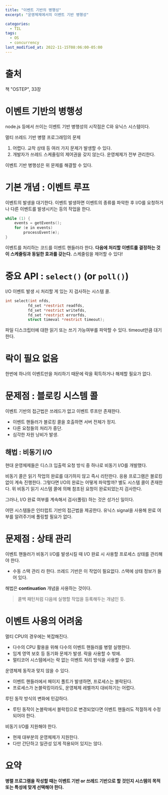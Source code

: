 ```yaml
---
title: "이벤트 기반의 병행성"
excerpt: "운영체제에서의 이벤트 기반 병행성"

categories:
  - TIL
tags:
  - OS
  - concurrency
last_modified_at: 2022-11-15T08:06:00-05:00
---
```

# 출처
책 "OSTEP", 33장

# 이벤트 기반의 병행성

node.js 등에서 쓰이는 이벤트 기반 병행성의 시작점은 C와 유닉스 시스템이다.

멀티 쓰레드 기반 병렬 프로그래밍의 문제
1. 어렵다. 교착 상태 등 여러 가지 문제가 발생할 수 있다.
2. 개발자가 쓰레드 스케줄링의 제어권을 갖지 않는다. 운영체제가 전부 관리한다.

이벤트 기반 병행성은 위 문제를 해결할 수 있다.

# 기본 개념 : 이벤트 루프

이벤트의 발생을 대기한다. 이벤트 발생하면 이벤트의 종류를 파악한 후 I/O를 요청하거나 다른 이벤트를 발생시키는 등의 작업을 한다.

```c
while (1) {
	events = getEvents();
	for (e in events)
		processEvent(e);
}
```

이벤트를 처리하는 코드를 이벤트 핸들러라 한다.
**다음에 처리할 이벤트를 결정하는 것이 스케줄링과 동일한 효과를 갖는다.** 스케줄링을 제어할 수 있다!

# 중요 API : `select()` (or `poll()`)

I/O 이벤트 발생 시 처리할 게 있는 지 검사하는 시스템 콜.

```c
int select(int nfds,
		  fd_set *restrict readfds,
		  fd_set *restrict writefds,
		  fd_set *restrict errorfds,
		  struct timeval *restrict timeout);
```
파일 디스크립터에 대한 읽기 또는 쓰기 가능여부를 파악할 수 있다. timeout만큼 대기한다.

# 락이 필요 없음

한번에 하나의 이벤트만을 처리하기 때문에 락을 획득하거나 해제할 필요가 없다.

# 문제점 : 블로킹 시스템 콜

이벤트 기반의 접근법은 쓰레드가 없고 이벤트 루프만 존재한다.
- 이벤트 핸들러가 블로킹 콜을 호출하면 서버 전체가 정지.
- 다른 요청들의 처리가 중단.
- 심각한 자원 낭비가 발생.

## 해법 : 비동기 I/O

현대 운영체제들은 디스크 입출력 요청 방식 중 하나로 비동기 I/O를 개발했다.

비동기 콜은 읽기 작업의 완료를 대기하지 않고 즉시 리턴한다. 응용 프로그램은 블로킹 없이 계속 진행한다.
그렇다면 I/O의 완료는 어떻게 파악할까? 
별도 시스템 콜이 존재한다. 위 비동기 읽기 시스템 콜에 의해 참조된 요청이 완료되었는지 검사한다.

그러나, I/O 완료 여부를 계속해서 검사(폴링) 하는 것은 성가신 일이다.

어떤 시스템들은 인터럽트 기반의 접근법을 제공한다. 유닉스 signal을 사용해 완료 여부를 알려주기에 폴링할 필요가 없다.

# 문제점 : 상태 관리

이벤트 핸들러가 비동기 I/O를 발생시킬 때 I/O 완료 시 사용할 프로세스 상태를 관리해야 한다.
- 수동 스택 관리 라 한다.
쓰레드 기반은 이 작업이 필요없다. 스택에 상태 정보가 들어 있다.

해법은 **continuation** 개념을 사용하는 것이다.
> 콜백 패턴처럼 다음에 실행할 작업을 등록해두는 개념인 듯.

# 이벤트 사용의 어려움

멀티 CPU의 경우에는 복잡해진다.
- 다수의 CPU 활용을 위해 다수의 이벤트 핸들러를 병렬 실행한다.
- 임계 영역 보호 등 동기화 문제가 발생. 락을 사용할 수 밖에.
- 멀티코어 시스템에서는 락 없는 이벤트 처리 방식을 사용할 수 없다.

운영체제 동작과 맞지 않을 수 있다.
- 이벤트 핸들러에서 페이지 폴트가 발생하면, 프로세스는 블락된다.
- 프로세스가 논블락킹이라도, 운영체제 레벨까지 대비하기는 어렵다.

루틴 동작 방식의 변화에 민감하다.
- 루틴 동작이 논블락에서 블락킹으로 변경되었다면 이벤트 핸들러도 적절하게 수정되어야 한다.

비동기 I/O를 지원해야 한다.
- 현재 대부분의 운영체제가 지원한다.
- 다만 간단하고 일관성 있게 적용되어 있지는 않다.

# 요약

**병렬 프로그램을 작성할 때는 이벤트 기반 or 쓰레드 기반으로 할 것인지 시스템의 목적 또는 특성에 맞게 선택해야 한다.**